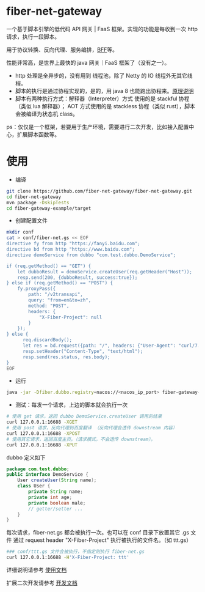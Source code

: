 # fiber-net-gateway 
一个基于脚本引擎的低代码 API 网关 | FaaS 框架。实现的功能是每收到一次 http 请求，执行一段脚本。

用于协议转换、反向代理、服务编排，[BFF](https://zhuanlan.zhihu.com/p/634498512)等。

性能非常高，是世界上最快的 java 网关｜FaaS 框架了（没有之一）。
- http 处理是全异步的，没有用到 线程池，除了 Netty 的 IO 线程外无其它线程。
- 脚本的执行是通过协程实现的，是的，用 java 8 也能跑出协程来。[原理说明](doc/script.md)
- 脚本有两种执行方式：解释器（Interpreter）方式 使用的是 stackful 协程（类似 lua 解释器）；
AOT 方式使用的是 stackless 协程（类似 rust），脚本会被编译为状态机 class。

ps：仅仅是一个框架，若要用于生产环境，需要进行二次开发，比如接入配置中心，扩展脚本函数等。


# 使用

- 编译
```bash
git clone https://github.com/fiber-net-gateway/fiber-net-gateway.git
cd fiber-net-gateway
mvn package -DskipTests
cd fiber-gateway-example/target
```

- 创建配置文件
```bash
mkdir conf
cat > conf/fiber-net.gs << EOF
directive fy from http "https://fanyi.baidu.com";
directive bd from http "https://www.baidu.com";
directive demoService from dubbo "com.test.dubbo.DemoService";

if (req.getMethod() == "GET") {
    let dubboResult = demoService.createUser(req.getHeader("Host"));
    resp.send(200, {dubboResult, success:true});
} else if (req.getMethod() == "POST") {
    fy.proxyPass({
        path: "/v2transapi",
        query: "from=en&to=zh",
        method: "POST",
        headers: {
            "X-Fiber-Project": null
        }
    });
} else {
      req.discardBody();
      let res = bd.request({path: "/", headers: {"User-Agent": "curl/7.88.1"}});
      resp.setHeader("Content-Type", "text/html");
      resp.send(res.status, res.body);
}
EOF
```

- 运行
```bash
java -jar -Dfiber.dubbo.registry=nacos://<nacos_ip_port> fiber-gateway-example-1.0-SNAPSHOT.jar conf
```

- 测试：每发一个请求，上边的脚本就会执行一次
```bash
# 使用 get 请求，返回 dubbo DemoService.createUser 调用的结果
curl 127.0.0.1:16688 -XGET
# 使用 post 请求，反向代理到百度翻译 （反向代理会透传 downstream 内容）
curl 127.0.0.1:16688 -XPOST
# 使用其它请求，返回百度主页。（请求模式，不会透传 downstream）。
curl 127.0.0.1:16688 -XPUT
```
dubbo 定义如下
```java
package com.test.dubbo;
public interface DemoService {
    User createUser(String name);
    class User {
        private String name;
        private int age;
        private boolean male;
        // getter/setter ...
    }
}
```
每次请求，fiber-net.gs 都会被执行一次。也可以在 conf 目录下放置其它 .gs 文件
通过 request header "X-Fiber-Project" 执行被执行的文件名。（如 ttt.gs）
```bash
### conf/ttt.gs 文件会被执行，不指定则执行 fiber-net.gs 
curl 127.0.0.1:16688 -H'X-Fiber-Project: ttt'
```
详细说明请参考 [使用文档](doc/user.md)

扩展二次开发请参考 [开发文档](doc/dev.md)

